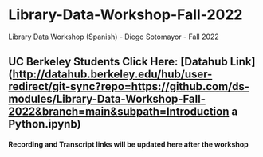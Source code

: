 # Library-Data-Workshop-Fall-2022
Library Data Workshop (Spanish) - Diego Sotomayor - Fall 2022

## UC Berkeley Students Click Here: [Datahub Link](http://datahub.berkeley.edu/hub/user-redirect/git-sync?repo=https://github.com/ds-modules/Library-Data-Workshop-Fall-2022&branch=main&subpath=Introduction a Python.ipynb)


#### Recording and Transcript links will be updated here after the workshop
